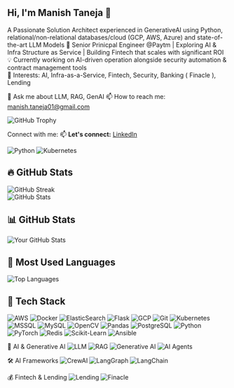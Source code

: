 
## Hi, I'm Manish Taneja 👋
A Passionate Solution Architect experienced in GenerativeAI using Python, relational/non-relational databases/cloud (GCP, AWS, Azure) and state-of-the-art LLM Models
🚀 Senior Prinicpal Engineer @Paytm | Exploring AI & Infra Structure as Service | Building Fintech that scales with significant ROI 
💡 Currently working on AI-driven operation alongside security automation & contract management tools  
📌 Interests: AI, Infra-as-a-Service, Fintech, Security, Banking ( Finacle ), Lending  

💬 Ask me about LLM, RAG, GenAI
📫 How to reach me: manish.taneja01@gmail.com

![GitHub Trophy](https://github-profile-trophy.vercel.app/?username=your-username&theme=gruvbox)

Connect with me:
📫 **Let's connect:** [LinkedIn]([https://linkedin.com/in/yourprofile](https://www.linkedin.com/in/mantanz/))

![Python](https://img.shields.io/badge/Python-3776AB?style=flat&logo=python&logoColor=white) 
![Kubernetes](https://img.shields.io/badge/Kubernetes-326CE5?style=flat&logo=kubernetes&logoColor=white) 

## 🔥 GitHub Stats  
![GitHub Streak](https://github-readme-streak-stats.herokuapp.com/?user=manish-taneja&theme=tokyonight)  
![GitHub Stats](https://github-readme-stats.vercel.app/api?username=manish-taneja&show_icons=true&theme=radical)  
## 📊 GitHub Stats  
![Your GitHub Stats](https://github-readme-stats.vercel.app/api?username=manish-taneja&show_icons=true&theme=radical)  

## 🚀 Most Used Languages  
![Top Languages](https://github-readme-stats.vercel.app/api/top-langs/?username=manish-taneja&layout=compact&theme=radical)  


## 🚀 Tech Stack  
![AWS](https://img.shields.io/badge/AWS-232F3E?style=flat&logo=amazonaws&logoColor=white)
![Docker](https://img.shields.io/badge/Docker-2496ED?style=flat&logo=docker&logoColor=white)
![ElasticSearch](https://img.shields.io/badge/Elasticsearch-005571?style=flat&logo=elasticsearch&logoColor=white)
![Flask](https://img.shields.io/badge/Flask-000000?style=flat&logo=flask&logoColor=white)
![GCP](https://img.shields.io/badge/GCP-4285F4?style=flat&logo=googlecloud&logoColor=white)
![Git](https://img.shields.io/badge/Git-F05032?style=flat&logo=git&logoColor=white)
![Kubernetes](https://img.shields.io/badge/Kubernetes-326CE5?style=flat&logo=kubernetes&logoColor=white)
![MSSQL](https://img.shields.io/badge/MSSQL-CC2927?style=flat&logo=microsoftsqlserver&logoColor=white)
![MySQL](https://img.shields.io/badge/MySQL-4479A1?style=flat&logo=mysql&logoColor=white)
![OpenCV](https://img.shields.io/badge/OpenCV-5C3EE8?style=flat&logo=opencv&logoColor=white)
![Pandas](https://img.shields.io/badge/Pandas-150458?style=flat&logo=pandas&logoColor=white)
![PostgreSQL](https://img.shields.io/badge/PostgreSQL-336791?style=flat&logo=postgresql&logoColor=white)
![Python](https://img.shields.io/badge/Python-3776AB?style=flat&logo=python&logoColor=white)
![PyTorch](https://img.shields.io/badge/PyTorch-EE4C2C?style=flat&logo=pytorch&logoColor=white)
![Redis](https://img.shields.io/badge/Redis-DC382D?style=flat&logo=redis&logoColor=white)
![Scikit-Learn](https://img.shields.io/badge/Scikit--Learn-F7931E?style=flat&logo=scikitlearn&logoColor=white)
![Ansible](https://img.shields.io/badge/Ansible-EE0000?style=flat&logo=ansible&logoColor=white)

🧠 AI & Generative AI
![LLM](https://img.shields.io/badge/LLM-Large_Language_Model-blue)
![RAG](https://img.shields.io/badge/RAG-Retrieval_Augmented_Generation-purple)
![Generative AI](https://img.shields.io/badge/Generative_AI-Transformers-orange)
![AI Agents](https://img.shields.io/badge/AI_Agents-Multi_Agent_Systems-red)

🛠 AI Frameworks
![CrewAI](https://img.shields.io/badge/CrewAI-Autonomous_Agents-blueviolet)
![LangGraph](https://img.shields.io/badge/LangGraph-Graph_AI_Orchestration-green)
![LangChain](https://img.shields.io/badge/LangChain-AI_Agent_Framework-lightgrey)

💰 Fintech & Lending
![Lending](https://img.shields.io/badge/Lending-Fintech_Banking-blue)
![Finacle](https://img.shields.io/badge/Finacle-Bank_Core_System-orange)



